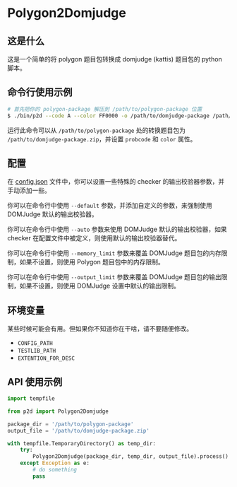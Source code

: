 # Polygon2Domjudge

## 这是什么

这是一个简单的将 polygon 题目包转换成 domjudge (kattis) 题目包的 python 脚本。

## 命令行使用示例

```bash
# 首先把你的 polygon-package 解压到 /path/to/polygon-package 位置 
$ ./bin/p2d --code A --color FF0000 -o /path/to/domjudge-package /path/to/polygon-package
```

运行此命令可以从 `/path/to/polygon-package` 处的转换题目包为 `/path/to/domjudge-package.zip`，并设置  `probcode` 和 `color` 属性。

## 配置

在 [config.json](config.json) 文件中，你可以设置一些特殊的 checker 的输出校验器参数，并手动添加一些。

你可以在命令行中使用 `--default` 参数，并添加自定义的参数，来强制使用 DOMJudge 默认的输出校验器。

你可以在命令行中使用 `--auto` 参数来使用 DOMJudge 默认的输出校验器，如果 checker 在配置文件中被定义，则使用默认的输出校验器替代。

你可以在命令行中使用 `--memory_limit` 参数来覆盖 DOMJudge 题目包的内存限制，如果不设置，则使用 Polygon 题目包中的内存限制。

你可以在命令行中使用 `--output_limit` 参数来覆盖 DOMJudge 题目包的输出限制，如果不设置，则使用 DOMJudge 设置中默认的输出限制。

## 环境变量

某些时候可能会有用。但如果你不知道你在干啥，请不要随便修改。

- `CONFIG_PATH`
- `TESTLIB_PATH`
- `EXTENTION_FOR_DESC`

## API 使用示例

```python
import tempfile

from p2d import Polygon2Domjudge

package_dir = '/path/to/polygon-package'
output_file = '/path/to/domjudge-package.zip'

with tempfile.TemporaryDirectory() as temp_dir:
    try:
        Polygon2Domjudge(package_dir, temp_dir, output_file).process()
    except Exception as e:
        # do something
        pass
```
